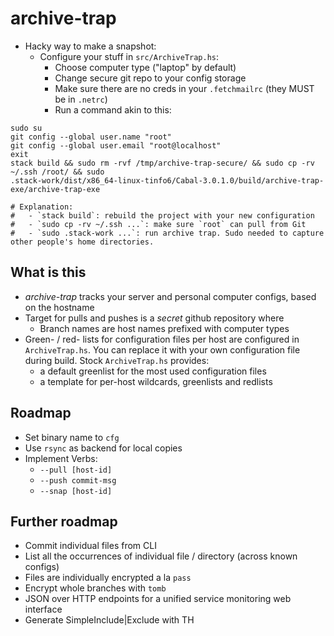 # archive-trap

 - Hacky way to make a snapshot:
   - Configure your stuff in `src/ArchiveTrap.hs`:
     - Choose computer type ("laptop" by default)
     - Change secure git repo to your config storage
     - Make sure there are no creds in your `.fetchmailrc` (they MUST be in `.netrc`)
     - Run a command akin to this:

```
sudo su
git config --global user.name "root"
git config --global user.email "root@localhost"
exit
stack build && sudo rm -rvf /tmp/archive-trap-secure/ && sudo cp -rv
~/.ssh /root/ && sudo
.stack-work/dist/x86_64-linux-tinfo6/Cabal-3.0.1.0/build/archive-trap-exe/archive-trap-exe

# Explanation:
#   - `stack build`: rebuild the project with your new configuration
#   - `sudo cp -rv ~/.ssh ...`: make sure `root` can pull from Git
#   - `sudo .stack-work ...`: run archive trap. Sudo needed to capture other people's home directories.
```

## What is this

 - _archive-trap_ tracks your server and personal computer configs, based on the hostname
 - Target for pulls and pushes is a _secret_ github repository where
   - Branch names are host names prefixed with computer types
 - Green- / red- lists for configuration files per host are configured in `ArchiveTrap.hs`.
   You can replace it with your own configuration file during build.
   Stock `ArchiveTrap.hs` provides:
   - a default greenlist for the most used configuration files
   - a template for per-host wildcards, greenlists and redlists


## Roadmap

 - Set binary name to `cfg`
 - Use `rsync` as backend for local copies
 - Implement Verbs:
    - `--pull [host-id]`
    - `--push commit-msg`
    - `--snap [host-id]`

## Further roadmap

 - Commit individual files from CLI
 - List all the occurrences of individual file / directory (across known configs)
 - Files are individually encrypted a la `pass`
 - Encrypt whole branches with `tomb`
 - JSON over HTTP endpoints for a unified service monitoring web interface
 - Generate SimpleInclude|Exclude with TH
